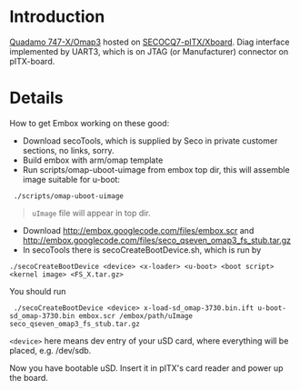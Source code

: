 # Introduction #

[Quadamo 747-X/Omap3](http://www.seco.com/en/item/quadmo747-x_omap3/) hosted on [SECOCQ7-pITX/Xboard](http://www.seco.com/en/item/secocq7-pitx_xboard).
Diag interface implemented by UART3, which is on JTAG (or Manufacturer) connector on pITX-board.

# Details #

How to get Embox working on these good:

  * Download secoTools, which is supplied by Seco in private customer sections, no links, sorry.
  * Build embox with arm/omap template
  * Run scripts/omap-uboot-uimage from embox top dir, this will assemble  image suitable for u-boot:
```
 ./scripts/omap-uboot-uimage
```
> `uImage` file will appear in top dir.
  * Download http://embox.googlecode.com/files/embox.scr and http://embox.googlecode.com/files/seco_qseven_omap3_fs_stub.tar.gz
  * In secoTools there is secoCreateBootDevice.sh, which is run by
```
./secoCreateBootDevice <device> <x-loader> <u-boot> <boot script> <kernel image> <FS_X.tar.gz>
```
You should run
```
 ./secoCreateBootDevice <device> x-load-sd_omap-3730.bin.ift u-boot-sd_omap-3730.bin embox.scr /embox/path/uImage seco_qseven_omap3_fs_stub.tar.gz
```
`<device>` here means dev entry of your uSD card, where everything will be placed, e.g. /dev/sdb.

Now you have bootable uSD. Insert it in pITX's card reader and power up the board.